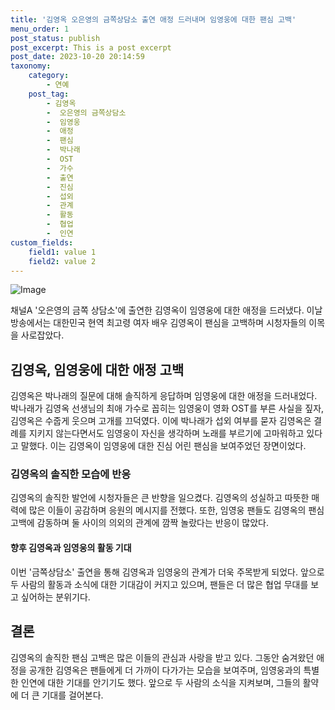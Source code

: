 ```yaml
---
title: '김영옥 오은영의 금쪽상담소 출연 애정 드러내며 임영웅에 대한 팬심 고백'
menu_order: 1
post_status: publish
post_excerpt: This is a post excerpt
post_date: 2023-10-20 20:14:59
taxonomy:
    category:
        - 연예
    post_tag:
        - 김영옥
        -  오은영의 금쪽상담소
        -  임영웅
        -  애정
        -  팬심
        -  박나래
        -  OST
        -  가수
        -  출연
        -  진심
        -  섭외
        -  관계
        -  활동
        -  협업
        -  인연
custom_fields:
    field1: value 1
    field2: value 2
---
```


![Image](https://mimgnews.pstatic.net/image/112/2024/02/06/202402062021048138168_20240206202221_01_20240206202501244.jpg?type=w540)


채널A '오은영의 금쪽 상담소'에 출연한 김영옥이 임영웅에 대한 애정을 드러냈다. 이날 방송에서는 대한민국 현역 최고령 여자 배우 김영옥이 팬심을 고백하며 시청자들의 이목을 사로잡았다.

## 김영옥, 임영웅에 대한 애정 고백
김영옥은 박나래의 질문에 대해 솔직하게 응답하며 임영웅에 대한 애정을 드러내었다. 박나래가 김영옥 선생님의 최애 가수로 꼽히는 임영웅이 영화 OST를 부른 사실을 짚자, 김영옥은 수줍게 웃으며 고개를 끄덕였다. 이에 박나래가 섭외 여부를 묻자 김영옥은 결례를 지키지 않는다면서도 임영웅이 자신을 생각하며 노래를 부르기에 고마워하고 있다고 말했다. 이는 김영옥이 임영웅에 대한 진심 어린 팬심을 보여주었던 장면이었다.

### 김영옥의 솔직한 모습에 반응
김영옥의 솔직한 발언에 시청자들은 큰 반향을 일으켰다. 김영옥의 성실하고 따뜻한 매력에 많은 이들이 공감하며 응원의 메시지를 전했다. 또한, 임영웅 팬들도 김영옥의 팬심 고백에 감동하며 둘 사이의 의외의 관계에 깜짝 놀랐다는 반응이 많았다.

#### 향후 김영옥과 임영웅의 활동 기대
이번 '금쪽상담소' 출연을 통해 김영옥과 임영웅의 관계가 더욱 주목받게 되었다. 앞으로 두 사람의 활동과 소식에 대한 기대감이 커지고 있으며, 팬들은 더 많은 협업 무대를 보고 싶어하는 분위기다.

## 결론
김영옥의 솔직한 팬심 고백은 많은 이들의 관심과 사랑을 받고 있다. 그동안 숨겨왔던 애정을 공개한 김영옥은 팬들에게 더 가까이 다가가는 모습을 보여주며, 임영웅과의 특별한 인연에 대한 기대를 안기기도 했다. 앞으로 두 사람의 소식을 지켜보며, 그들의 활약에 더 큰 기대를 걸어본다.
